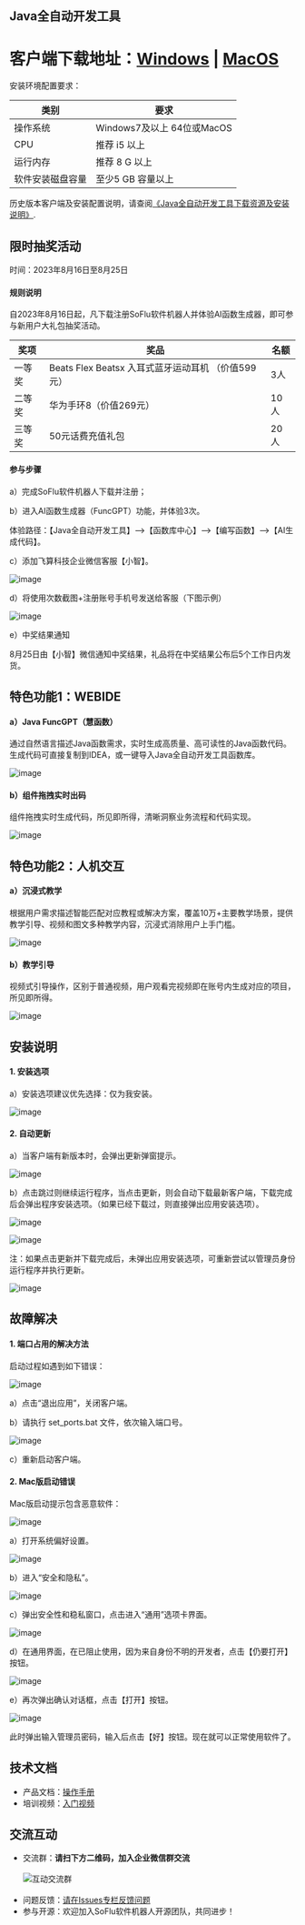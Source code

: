 Java全自动开发工具
-----------------------------------

# 客户端下载地址：[Windows](https://download.feisuanyz.com/release-java/SoFlu_Java_Setup_latest.exe) | [MacOS](https://download.feisuanyz.com/release-mac-java/SoFlu_Java_Setup_latest.dmg)

安装环境配置要求：

| 类别       | 要求             |
|----------|----------------|
| 操作系统     | Windows7及以上 64位或MacOS |
| CPU      | 推荐 i5 以上       |
| 运行内存     | 推荐 8 G 以上      |
| 软件安装磁盘容量 | 至少5 GB 容量以上    |

历史版本客户端及安装配置说明，请查阅[《Java全自动开发工具下载资源及安装说明》](https://github.com/feisuanyz/Java-ADT/tree/main/.%20Installation%20Resource).

限时抽奖活动
-----------------------------------

时间：2023年8月16日至8月25日

#### 规则说明

自2023年8月16日起，凡下载注册SoFlu软件机器人并体验AI函数生成器，即可参与新用户大礼包抽奖活动。

| 奖项  | 奖品                                   | 名额  |
|-----|--------------------------------------|-----|
| 一等奖 | Beats Flex Beatsx 入耳式蓝牙运动耳机 （价值599元） | 3人  |
| 二等奖 | 华为手环8（价值269元）                        | 10人 |
| 三等奖 | 50元话费充值礼包                            | 20人 |

#### 参与步骤

a）完成SoFlu软件机器人下载并注册；

b）进入AI函数生成器（FuncGPT）功能，并体验3次。

体验路径：【Java全自动开发工具】—>【函数库中心】—>【编写函数】—>【AI生成代码】。

c）添加飞算科技企业微信客服【小智】。

![image](https://github.com/feisuanyz/Java-ADT/assets/79617492/a5d86f9a-2155-4f9c-b072-8db02ba18cc3)

d）将使用次数截图+注册账号手机号发送给客服（下图示例）

![image](https://github.com/feisuanyz/Java-ADT/assets/79617492/4cfef88f-5976-436c-b01d-9d9b4103c734)

e）中奖结果通知

8月25日由【小智】微信通知中奖结果，礼品将在中奖结果公布后5个工作日内发货。


特色功能1：WEBIDE
-----------------------------------

#### a）Java FuncGPT（慧函数）

通过自然语言描述Java函数需求，实时生成高质量、高可读性的Java函数代码。生成代码可直接复制到IDEA，或一键导入Java全自动开发工具函数库。

![image](https://github.com/feisuanyz/Java-Adp/assets/79617492/44a841b3-c3d6-4130-9ff6-1d94825cac86)

#### b）组件拖拽实时出码

组件拖拽实时生成代码，所见即所得，清晰洞察业务流程和代码实现。

![image](https://github.com/feisuanyz/Java-Adp/assets/79617492/44ff263e-9125-4e87-afe1-295414f209ca)

特色功能2：人机交互
-----------------------------------

#### a）沉浸式教学

根据用户需求描述智能匹配对应教程或解决方案，覆盖10万+主要教学场景，提供教学引导、视频和图文多种教学内容，沉浸式消除用户上手门槛。

![image](https://github.com/feisuanyz/Java-Adp/assets/79617492/2fa8d326-93bd-475e-9243-59f66d322485)

#### b）教学引导

视频式引导操作，区别于普通视频，用户观看完视频即在账号内生成对应的项目，所见即所得。

![image](https://github.com/feisuanyz/Java-Adp/assets/79617492/d1179335-42ab-44fe-93df-6364fab14520)

安装说明
-----------------------------------

#### 1. 安装选项

a）安装选项建议优先选择：仅为我安装。

![image](https://github.com/feisuanyz/Java-Adp/assets/79617492/9c277334-8b9e-41f7-bfc5-347238d9acaf)

#### 2. 自动更新

a）当客户端有新版本时，会弹出更新弹窗提示。

![image](https://github.com/feisuanyz/Java-Adp/assets/79617492/577561f1-3adb-4200-9051-150e4da4fdc9)

b）点击跳过则继续运行程序，当点击更新，则会自动下载最新客户端，下载完成后会弹出程序安装选项。（如果已经下载过，则直接弹出应用安装选项）。

![image](https://github.com/feisuanyz/Java-Adp/assets/79617492/0edddafe-436b-4a4a-ba41-144796e28f4d)

![image](https://github.com/feisuanyz/Java-Adp/assets/79617492/c0f4842d-93e3-46a6-b21c-8f583c82c28f)

注：如果点击更新并下载完成后，未弹出应用安装选项，可重新尝试以管理员身份运行程序并执行更新。

![image](https://github.com/feisuanyz/Java-Adp/assets/79617492/2d535c68-6382-4386-a6ee-5c72a46e1e6c)

故障解决
-----------------------------------

#### 1. 端口占用的解决方法

启动过程如遇到如下错误：

![image](https://github.com/feisuanyz/Java-Adp/assets/79617492/387d9715-7ae6-47e2-83f3-ab3e6e1b4316)

a）点击“退出应用”，关闭客户端。

b）请执行 set_ports.bat 文件，依次输入端口号。

![image](https://github.com/feisuanyz/Java-Adp/assets/79617492/64f7fd71-6e09-40c8-9167-dd707faaa764)

c）重新启动客户端。

#### 2. Mac版启动错误

Mac版启动提示包含恶意软件：

![image](https://github.com/feisuanyz/Java-ADT/assets/79617492/314cfbab-a1f1-4264-a77b-f83641d5d9d3)

a）打开系统偏好设置。

![image](https://github.com/feisuanyz/Java-ADT/assets/79617492/3b94a244-f40f-4bb8-8bbe-8b5804463b0f)

b）进入“安全和隐私”。

![image](https://github.com/feisuanyz/Java-ADT/assets/79617492/f694c746-1116-46f9-8c8e-8752819b63d8)

c）弹出安全性和稳私窗口，点击进入“通用”选项卡界面。

![image](https://github.com/feisuanyz/Java-ADT/assets/79617492/6891fbbb-eea2-4bfe-a11a-b91f1fc64a2f)

d）在通用界面，在已阻止使用，因为来自身份不明的开发者，点击【仍要打开】按钮。

![image](https://github.com/feisuanyz/Java-ADT/assets/79617492/43f9b2a9-86c4-4f17-ac09-b3d55149f5ae)

e）再次弹出确认对话框，点击【打开】按钮。

![image](https://github.com/feisuanyz/Java-ADT/assets/79617492/af4314ec-7528-4ae5-aec0-42d3d7618f1e)

此时弹出输入管理员密码，输入后点击【好】按钮。现在就可以正常使用软件了。

**技术文档**
-----------------------------------
- 产品文档：[操作手册](https://feisuanyz.com/support/helpCenter/)
- 培训视频：[入门视频](https://feisuanyz.com/shortVideo/list/)

**交流互动**
-----------------------------------
- 交流群：**请扫下方二维码，加入企业微信群交流** <br><br>
![互动交流群](https://github.com/feisuanyz/SoFlu-adp/blob/main/images/QRCode.PNG) <br><br>
- 问题反馈：[请在Issues专栏反馈问题](https://github.com/feisuanyz/SoFlu-adp/issues)
- 参与开源：欢迎加入SoFlu软件机器人开源团队，共同进步！
